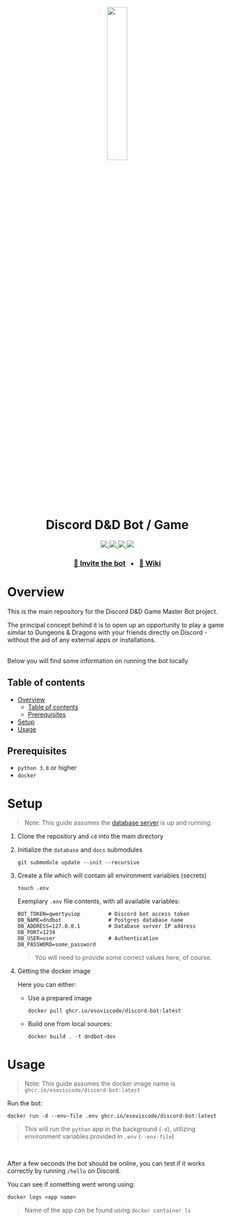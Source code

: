 <h1 align="center">
    </br>
    <img src="./.github/images/discord-bot-bg-2.jpg" width="30%" height="30%">
    </br>
    Discord D&D Bot / Game
    </br>
</h1>

<p align="center">
    <a href=""> <!-- TODO -->
        <img src="https://img.shields.io/discord/913375693864308797?color=blue&label=discord">
    </a>
    <a href="https://github.com/nextcord/nextcord">
        <img src="https://img.shields.io/pypi/pyversions/nextcord">
    </a>
    <a href="https://github.com/esoviscode/discord-bot/actions/workflows/docker-publish.yml">
        <img src="https://github.com/esoviscode/discord-bot/actions/workflows/docker-publish.yml/badge.svg">
    </a>
    <a href="https://github.com/esoviscode/discord-bot/actions/workflows/codeql.yml">
        <img src="https://github.com/esoviscode/discord-bot/actions/workflows/codeql.yml/badge.svg?branch=main">
    </a>
</p>

<h3 align="center">
    <a href="https://discord.com/oauth2/authorize?client_id=1044307867269861408&permissions=8&scope=bot">🔗 Invite the bot</a>
    &nbsp;&nbsp;•&nbsp;&nbsp;
    <a href="https://github.com/esoviscode/discord-bot/wiki">📖 Wiki</a>
</h3>

# Overview

This is the main repository for the Discord D&D Game Master Bot project.

The principal concept behind it is to open up an opportunity to play a game
similar to Dungeons & Dragons with your friends directly on Discord - without
the aid of any external apps or installations.

</br>
Below you will find some information on running the bot locally

## Table of contents

- [Overview](#overview)
  - [Table of contents](#table-of-contents)
  - [Prerequisites](#prerequisites)
- [Setup](#setup)
- [Usage](#usage)

## Prerequisites

- `python 3.8` or higher
- `docker`

# Setup

> Note: This guide assumes the [database server](https://github.com/esoviscode/database) is up and running.

<!--  These instructions should set up the project so that it is ready for 
development and testing purposes -->

1. Clone the repository and `cd` into the main directory
2. Initialize the `database` and `docs` submodules
   ```
   git submodule update --init --recursive
   ```
3. Create a file which will contain all environment variables (secrets)
   ```shell
   touch .env
   ```
   Exemplary `.env` file contents, with all available variables:
   ```
   BOT_TOKEN=qwertyuiop         # Discord bot access token
   DB_NAME=dndbot               # Postgres database name
   DB_ADDRESS=127.0.0.1         # Database server IP address
   DB_PORT=1234
   DB_USER=user                 # Authentication
   DB_PASSWORD=some_password
   ```
   > You will need to provide some correct values here, of course.
4. Getting the docker image
   
   Here you can either:
   - Use a prepared image
     ```
     docker pull ghcr.io/esoviscode/discord-bot:latest
     ```
    - Build one from local sources:
      ```
      docker build . -t dndbot-dev
      ```

# Usage

> Note: This guide assumes the docker image name is `ghcr.io/esoviscode/discord-bot:latest`

Run the bot:
```
docker run -d --env-file .env ghcr.io/esoviscode/discord-bot:latest
```
> This will run the `python` app in the background (`-d`), utilizing environment
variables provided in `.env` (`--env-file`)

</br>

After a few seconds the bot should be online, you can test if it works correctly
by running `/hello` on Discord.

You can see if something went wrong using:
```
docker logs <app name>
```
> Name of the app can be found using `docker container ls`


<!-- # Acknowledgments -->



